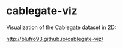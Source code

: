 cablegate-viz
=============

Visualization of the Cablegate dataset in 2D:

http://blufro93.github.io/cablegate-viz/
